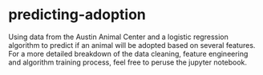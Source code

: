 # predicting-adoption

Using data from the Austin Animal Center and a logistic regression algorithm to predict if an animal will be adopted based on several features. For a more detailed breakdown of the data cleaning, feature engineering and algorithm training process, feel free to peruse the jupyter notebook.
